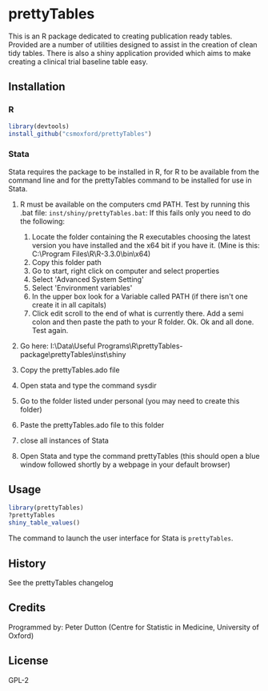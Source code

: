 # prettyTables

This is an R package dedicated to creating publication ready tables. Provided are a number of utilities designed to assist in the creation of clean tidy tables. There is also a shiny application provided which aims to make creating a clinical trial baseline table easy.

## Installation

### R
```r
library(devtools)
install_github("csmoxford/prettyTables")
```

### Stata
Stata requires the package to be installed in R, for R to be available from the command line and for the prettyTables command to be installed for use in Stata.

1. R must be available on the computers cmd PATH. Test by running this .bat file: `inst/shiny/prettyTables.bat`:
If this fails only you need to do the following:

    1. Locate the folder containing the R executables choosing the latest version you have installed and the x64 bit if you have it. (Mine is this: C:\Program Files\R\R-3.3.0\bin\x64)
    2. Copy this folder path
    3. Go to start, right click on computer and select properties
    4. Select 'Advanced System Setting'
    5. Select 'Environment variables'
    6. In the upper box look for a Variable called PATH (if there isn't one create it in all capitals)
    7. Click edit scroll to the end of what is currently there. Add a semi colon and then paste the path to your R folder. Ok. Ok and all done. Test again.
2. Go here: I:\Data\Useful Programs\R\prettyTables-package\prettyTables\inst\shiny
3. Copy the prettyTables.ado file
4. Open stata and type the command sysdir
5. Go to the folder listed under personal (you may need to create this folder)
6. Paste the prettyTables.ado file to this folder
7. close all instances of Stata
8. Open Stata and type the command prettyTables (this should open a blue window followed shortly by a webpage in your default browser)

## Usage

```r
library(prettyTables)
?prettyTables
shiny_table_values()
```

The command to launch the user interface for Stata is `prettyTables`.


## History
See the prettyTables changelog

## Credits
Programmed by: Peter Dutton (Centre for Statistic in Medicine, University of Oxford)
## License
GPL-2